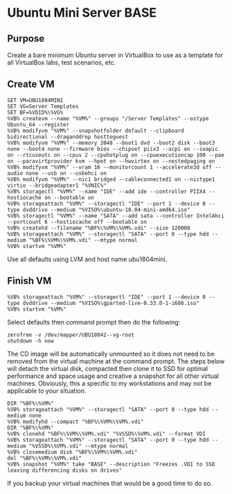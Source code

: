 # Ubuntu Mini Server BASE

## Purpose

Create a bare minimum Ubuntu server in VirtualBox to use as a template for all VirtualBox labs, test scenarios, etc.

## Create VM
```
SET VM=UBU1804MINI
SET VG=Server Templates
SET BF=%VDID%\%VG%
%VB% createvm --name "%VM%" --groups "/Server Templates" --ostype Ubuntu_64 --register
%VB% modifyvm "%VM%" --snapshotfolder default --clipboard bidirectional --draganddrop hosttoguest
%VB% modifyvm "%VM%" --memory 2048 --boot1 dvd --boot2 disk --boot3 none --boot4 none --firmware bios --chipset piix3 --acpi on --ioapic on --rtcuseutc on --cpus 2 --cpuhotplug on --cpuexecutioncap 100 --pae on --paravirtprovider kvm --hpet on --hwvirtex on --nestedpaging on
%VB% modifyvm "%VM%" --vram 16 --monitorcount 1 --accelerate3d off --audio none --usb on --usbehci on
%VB% modifyvm "%VM%" --nic1 bridged --cableconnected1 on --nictype1 virtio --bridgeadapter1 "%VNIC%"
%VB% storagectl "%VM%" --name "IDE" --add ide --controller PIIX4 --hostiocache on --bootable on
%VB% storageattach "%VM%" --storagectl "IDE" --port 1 --device 0 --type dvddrive --medium "%VISO%\ubuntu-18.04-mini-amd64.iso"
%VB% storagectl "%VM%" --name "SATA" --add sata --controller IntelAhci --portcount 6 --hostiocache off --bootable on
%VB% createhd --filename "%BF%\%VM%\%VM%.vdi" --size 120000
%VB% storageattach "%VM%" --storagectl "SATA" --port 0 --type hdd --medium "%BF%\%VM%\%VM%.vdi" --mtype normal
%VB% startvm "%VM%"
```
Use all defaults using LVM and host name ubu1804mini. 

##


## Finish VM

```
%VB% storageattach "%VM%" --storagectl "IDE" --port 1 --device 0 --type dvddrive --medium "%VISO%\gparted-live-0.33.0-1-i686.iso"
%VB% startvm "%VM%"
```

Select defaults then command prompt then do the following:

```Shell
zerofree -v /dev/mapper/UBU18042--vg-root
shutdown -h now
```

The CD image will be automatically unmounted so it does not need to be removed from the virtual machine at the command prompt. The steps below will detach the virtual disk, compacted then clone it to SSD for optimal performance and space usage and creative a snapshot for all other virtual machines. Obviously, this a specific to my workstations and may not be applicable to your situation.

```
DIR "%BF%\%VM%"
%VB% storageattach "%VM%" --storagectl "SATA" --port 0 --type hdd --medium none
%VB% modifyhd --compact "%BF%\%VM%\%VM%.vdi"
DIR "%BF%\%VM%"
%VB% clonehd "%BF%\%VM%\%VM%.vdi" "%VSSD%\%VM%.vdi" --format VDI
%VB% storageattach "%VM%" --storagectl "SATA" --port 0 --type hdd --medium "%VSSD%\%VM%.vdi" --mtype normal
%VB% closemedium disk "%BF%\%VM%\%VM%.vdi"
del "%BF%\%VM%\%VM%.vdi"
%VB% snapshot "%VM%" take "BASE" --description "Freezes .VDI to SSD leaving differencing disks on drives"
```

If you backup your virtual machines that would be a good time to do so.